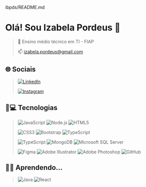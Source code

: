 ibpds/README.md

# Olá! Sou Izabela Pordeus 👋

>🔭 Ensino médio técnico em TI - FIAP
>
>📫 izabela.pordeus@gmail.com

## 🌐 Sociais

>[![LinkedIn](https://img.shields.io/badge/LinkedIn-0077B5?style=for-the-badge&logo=linkedin&logoColor=white)](https://www.linkedin.com/in/izabelapordeus/)
>
>[![Instagram](https://img.shields.io/badge/Instagram-E4405F?style=for-the-badge&logo=instagram&logoColor=white)](https://www.instagram.com/ibpordeus/)

## 🚀💻 Tecnologias

>![JavaScript](https://img.shields.io/badge/JavaScript-F7DF1E?style=for-the-badge&logo=javascript&logoColor=black)
>![Node.js](https://img.shields.io/badge/Node.js-339933?style=for-the-badge&logo=nodedotjs&logoColor=white)
>![HTML5](https://img.shields.io/badge/HTML5-E34F26?style=for-the-badge&logo=html5&logoColor=white)
>
>![CSS3](https://img.shields.io/badge/CSS3-1572B6?style=for-the-badge&logo=css3&logoColor=white)
>![Bootstrap](https://img.shields.io/badge/Bootstrap-7952B3?style=for-the-badge&logo=bootstrap&logoColor=white)
>![TypeScript](https://img.shields.io/badge/TypeScript-007ACC?style=for-the-badge&logo=typescript&logoColor=white)
>
>![TypeScript](https://img.shields.io/badge/TypeScript-007ACC?style=for-the-badge&logo=typescript&logoColor=white)
>![MongoDB](https://img.shields.io/badge/MongoDB-47A248?style=for-the-badge&logo=mongodb&logoColor=white)
>![Microsoft SQL Server](https://img.shields.io/badge/Microsoft%20SQL%20Server-CC2900?style=for-the-badge&logo=microsoft-sql-server&logoColor=white)
>
>![Figma](https://img.shields.io/badge/Figma-F24E1E?style=for-the-badge&logo=figma&logoColor=white)
>![Adobe Illustrator](https://img.shields.io/badge/Adobe%20Illustrator-FF9A00?style=for-the-badge&logo=adobe-illustrator&logoColor=white)
>![Adobe Photoshop](https://img.shields.io/badge/Adobe%20Photoshop-31A8FF?style=for-the-badge&logo=adobe-photoshop&logoColor=white)
>![GitHub](https://img.shields.io/badge/GitHub-181717?style=for-the-badge&logo=github&logoColor=white)

## 👩‍🏫 Aprendendo...

>![Java](https://img.shields.io/badge/Java-ED8B00?style=for-the-badge&logo=openjdk&logoColor=white)
![React](https://img.shields.io/badge/React-61DAFB?style=for-the-badge&logo=react&logoColor=black)

